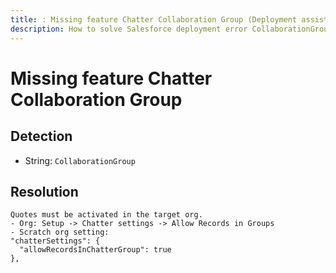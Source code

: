 ```yaml
---
title: : Missing feature Chatter Collaboration Group (Deployment assistant)
description: How to solve Salesforce deployment error CollaborationGroup
---
```

<!-- markdownlint-disable MD013 -->
# Missing feature Chatter Collaboration Group

## Detection

- String: `CollaborationGroup`

## Resolution

```shell
Quotes must be activated in the target org.
- Org: Setup -> Chatter settings -> Allow Records in Groups
- Scratch org setting:
"chatterSettings": {
  "allowRecordsInChatterGroup": true
},
```
